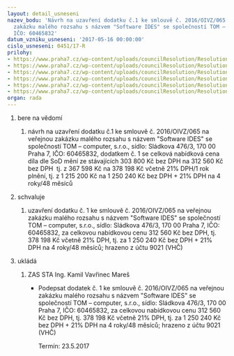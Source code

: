```yaml
---
layout: detail_usneseni
nazev_bodu: 'Návrh na uzavření dodatku č.1 ke smlouvě č. 2016/OIVZ/065 na veřejnou
  zakázku malého rozsahu s názvem "Software IDES" se společností TOM – computer, s.r.o.,
  IČO: 60465832'
datum_vzniku_usneseni: '2017-05-16 00:00:00'
cislo_usneseni: 0451/17-R
prilohy:
- https://www.praha7.cz/wp-content/uploads/councilResolution/Resolutions/29020/export/1Duvodovazprava~200641.docx
- https://www.praha7.cz/wp-content/uploads/councilResolution/Resolutions/29020/export/3Stavajicismlouva~200639.pdf
- https://www.praha7.cz/wp-content/uploads/councilResolution/Resolutions/29020/export/4Dodatekc1~200638.doc
- https://www.praha7.cz/wp-content/uploads/councilResolution/Resolutions/29020/export/5dodatek_1_Priloha_5~200637.doc
- https://www.praha7.cz/wp-content/uploads/councilResolution/Resolutions/29020/export/8ORTOMcomputer~200634.pdf
- https://www.praha7.cz/wp-content/uploads/councilResolution/Resolutions/29020/export/export~296089.pdf
organ: rada
---
```

<ol id="urzList" class="urzList_view"><li id="" class="urzClass1"><span name="1">bere na vědomí</span><ol class="urzOlClass"><li style="text-align: left;" id="" class="urzClass2"><span><p>návrh na uzavření dodatku č.1 ke smlouvě č. 2016/OIVZ/065 na veřejnou zakázku malého rozsahu s názvem "Software IDES" se společností TOM – computer, s.r.o., sídlo: Sládkova 476/3, 170 00 Praha 7, IČO: 60465832, dodatkem č. 1 se celková nabídková cena díla dle SoD mění ze stávajících 303 800 Kč bez DPH na 312 560 Kč bez DPH&nbsp; tj. z 367 598 Kč na 378 198 Kč včetně 21% DPH/1 rok plnění, tj. z 1 215 200 Kč na 1 250 240 Kč bez DPH + 21% DPH na 4 roky/48 měsíců<br></p></span></li></ol></li><li id="" class="urzClass1"><span name="24">schvaluje</span><ol class="urzOlClass"><li style="text-align: left;" id="" class="urzClass2"><span><p>uzavření dodatku č. 1 ke smlouvě č. 2016/OIVZ/065 na veřejnou zakázku malého rozsahu s názvem "Software IDES" se společností TOM – computer, s.r.o.,&nbsp;sídlo: Sládkova 476/3, 170 00 Praha 7, IČO: 60465832, za celkovou nabídkovou cenu 312 560 Kč bez DPH, tj.&nbsp; 378 198 Kč včetně 21% DPH, tj. za 1 250 240 Kč bez DPH + 21% DPH na 4 roky/48 měsíců; hrazeno z účtu 9021 (VHČ)<br></p></span></li></ol></li><li class="urzClass1" id="urzUkoly"><span name="1">ukládá</span><ol class="urzOlClass"><li class="urzClass2"><span><p>ZAS STA Ing. Kamil Vavřinec Mareš</p></span><ul class="urzUlClass"><li class="urzClass3"><span><p>Podepsat dodatek č. 1 ke smlouvě č. 2016/OIVZ/065 na veřejnou zakázku malého rozsahu s názvem "Software IDES" se společností TOM – computer, s.r.o., sídlo: Sládkova 476/3, 170 00 Praha 7, IČO: 60465832, za celkovou nabídkovou cenu 312 560 Kč bez DPH, tj.  378 198 Kč včetně 21% DPH, tj. za 1 250 240 Kč bez DPH + 21% DPH na 4 roky/48 měsíců; hrazeno z účtu 9021 (VHČ)</p></span><span class="urzUkolTermin">  Termín:&nbsp;23.5.2017</span></li></ul></li></ol></li></ol>